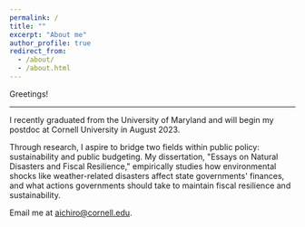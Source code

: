```yaml
---
permalink: /
title: ""
excerpt: "About me"
author_profile: true
redirect_from: 
  - /about/
  - /about.html
---
```





Greetings!

------

I recently graduated from the University of Maryland and will begin my postdoc at Cornell University in August 2023.

Through research, I aspire to bridge two fields within public policy: sustainability and public budgeting. My dissertation, "Essays on Natural Disasters and Fiscal Resilience," empirically studies how environmental shocks like weather-related disasters affect state governments' finances, and what actions governments should take to maintain fiscal resilience and sustainability.

Email me at [aichiro@cornell.edu](mailto:aichiro@cornell.edu).
